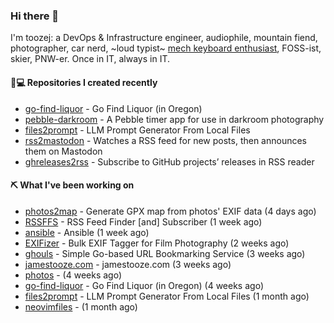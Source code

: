 ### Hi there 👋

I'm toozej: a DevOps & Infrastructure engineer, audiophile, mountain fiend, photographer, car nerd, ~loud typist~ [mech keyboard enthusiast](https://github.com/toozej/keebs), FOSS-ist, skier, PNW-er. Once in IT, always in IT.

#### 👨💻 Repositories I created recently

- [go-find-liquor](https://github.com/toozej/go-find-liquor) - Go Find Liquor (in Oregon)
- [pebble-darkroom](https://github.com/toozej/pebble-darkroom) - A Pebble timer app for use in darkroom photography
- [files2prompt](https://github.com/toozej/files2prompt) - LLM Prompt Generator From Local Files
- [rss2mastodon](https://github.com/toozej/rss2mastodon) - Watches a RSS feed for new posts, then announces them on Mastodon
- [ghreleases2rss](https://github.com/toozej/ghreleases2rss) - Subscribe to GitHub projects’ releases in RSS reader

#### ⛏️ What I've been working on

- [photos2map](https://github.com/toozej/photos2map) - Generate GPX map from photos' EXIF data (4 days ago)
- [RSSFFS](https://github.com/toozej/RSSFFS) - RSS Feed Finder [and] Subscriber (1 week ago)
- [ansible](https://github.com/toozej/ansible) - Ansible (1 week ago)
- [EXIFizer](https://github.com/toozej/EXIFizer) - Bulk EXIF Tagger for Film Photography (2 weeks ago)
- [ghouls](https://github.com/toozej/ghouls) - Simple Go-based URL Bookmarking Service (3 weeks ago)
- [jamestooze.com](https://github.com/toozej/jamestooze.com) - jamestooze.com (3 weeks ago)
- [photos](https://github.com/toozej/photos) -  (4 weeks ago)
- [go-find-liquor](https://github.com/toozej/go-find-liquor) - Go Find Liquor (in Oregon) (4 weeks ago)
- [files2prompt](https://github.com/toozej/files2prompt) - LLM Prompt Generator From Local Files (1 month ago)
- [neovimfiles](https://github.com/toozej/neovimfiles) -  (1 month ago)
